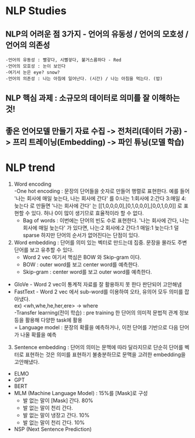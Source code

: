 # NLP Studies   
   
## NLP의 어려운 점 3가지 - 언어의 유동성 / 언어의 모호성 / 언어의 의존성   
    -언어의 유동성 : 빨갛다, 시뻘겋다, 불거스름하다 - Red
    -언어의 모호성 : 눈이 보인다
    -여기서 눈은 eye? snow?
    -언어의 의존성 : 나는 아침에 일어난다. (시간) / 나는 아침을 먹는다. (밥)
  
## NLP 핵심 과제 : 소규모의 데이터로 의미를 잘 이해하는 것!   
   
## 좋은 언어모델 만들기   자료 수집 -> 전처리(데이터 가공) -> 프리 트레이닝(Embedding) -> 파인 튜닝(모델 학습)   
   
# NLP trend   
1. Word encoding   
    -One hot encoding : 문장의 단어들을 숫자로 만들어 행렬로 표현한다. 예를 들어 '나는 회사에 매일 늦는다, 나는 회사에 간다' 를 0:나는 1:회사에 2:간다 3:매일 4:늦는다 로 만들면   '나는 회사에 간다' 는 [[1,0,0,0,0],[0,1,0,0,0],[0,0,1,0,0]] 로 표현할 수 있다. 허나 0이 많이 생기므로 효율적이라 할 수 없다.   
    - Bag of words : 이번에는 단어의 빈도 수로 표현한다. '나는 회사에 간다, 나는 회사에 매일 늦는다' 가 있다면, 나는:2 회사에:2 간다:1 매일:1 늦는다:1   덜 sparse 하지만 단어의 순서가 없어진다는 단점이 있다.   
2. Word embedding : 단어를 의미 있는 벡터로 만드는데 집중. 문장을 몰라도 주변 단어를 보고 유추할 수 있다.   
    - Word 2 vec  여기서 핵심은 BOW 와 Skip-gram 이다.
    - BOW : outer word를 보고 center word를 예측한다.
    - Skip-gram : center word를 보고 outer word를 예측한다.   
   
- GloVe - Word 2 vec이 통계적 자료를 잘 활용하지 못 한다 판단되어 고안해냄   
- FastText - Word 2 vec 에서 sub-word를 이용하여 오타, 유의어 모두 의미를 잡아냈다.   
ex) <wh,whe,he,her,ere> -> where   
-Transfer learning(전이 학습)  : pre training 한 단어의 의미적 문법적 관계 정보 등을 활용해 다양한 task에 활용   
    = Language model  : 문장의 확률을 예측하거나, 이전 단어를 기반으로 다음 단어가 나올 확률을 예측   
3. Sentence embedding : 단어의 의미는 문맥에 따라 달라지므로 단순히 단어를 벡터로 표현하는 것은 의미를 표현하기 불충분하므로 문맥을 고려한 embedding을 고안해냈다.   
- ELMO
- GPT
- BERT
- MLM (Machine Language Model) : 15%를 [Mask]로 구성   
    - 발 없는 말이 [Mask] 간다.  80%
    - 발 없는 말이 천리 간다.
    - 발 없는 말이 냉장고 간다.  10%
    - 발 없는 말이 천리 간다.    10%   
- NSP (Next Sentence Prediction)
